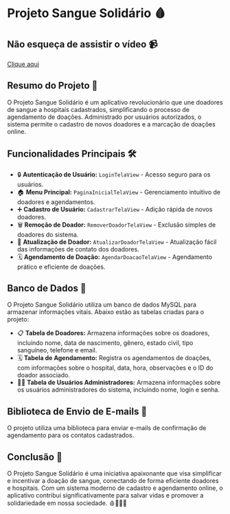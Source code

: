 # Projeto Sangue Solidário 🩸

## Não esqueça de assistir o vídeo 📹

[Clique aqui](https://www.youtube.com/watch?v=FNa8p_mEGuk&ab_channel=Vin%C3%ADciusReisd)

## Resumo do Projeto 📝

O Projeto Sangue Solidário é um aplicativo revolucionário que une doadores de sangue a hospitais cadastrados, simplificando o processo de agendamento de doações. Administrado por usuários autorizados, o sistema permite o cadastro de novos doadores e a marcação de doações online.

## Funcionalidades Principais 🛠️

- 🔒 **Autenticação de Usuário:** `LoginTelaView` - Acesso seguro para os usuários.
- 🏠 **Menu Principal:** `PaginaInicialTelaView` - Gerenciamento intuitivo de doadores e agendamentos.
- ➕ **Cadastro de Usuário:** `CadastrarTelaView` - Adição rápida de novos doadores.
- 🗑️ **Remoção de Doador:** `RemoverDoadorTelaView` - Exclusão simples de doadores do sistema.
- 🔄 **Atualização de Doador:** `AtualizarDoadorTelaView` - Atualização fácil das informações de contato dos doadores.
- 🗓️ **Agendamento de Doação:** `AgendarDoacaoTelaView` - Agendamento prático e eficiente de doações.

## Banco de Dados 💾

O Projeto Sangue Solidário utiliza um banco de dados MySQL para armazenar informações vitais. Abaixo estão as tabelas criadas para o projeto:

- 📋 **Tabela de Doadores:** Armazena informações sobre os doadores, incluindo nome, data de nascimento, gênero, estado civil, tipo sanguíneo, telefone e email.
- 🗓️ **Tabela de Agendamento:** Registra os agendamentos de doações, com informações sobre o hospital, data, hora, observações e o ID do doador associado.
- 👨‍💼 **Tabela de Usuários Administradores:** Armazena informações sobre os usuários administradores do sistema, incluindo nome, login e senha.

## Biblioteca de Envio de E-mails 📧

O projeto utiliza uma biblioteca para enviar e-mails de confirmação de agendamento para os contatos cadastrados.

## Conclusão 🎉

O Projeto Sangue Solidário é uma iniciativa apaixonante que visa simplificar e incentivar a doação de sangue, conectando de forma eficiente doadores e hospitais. Com um sistema moderno de cadastro e agendamento online, o aplicativo contribui significativamente para salvar vidas e promover a solidariedade em nossa sociedade. 🩸💉👩‍⚕️
